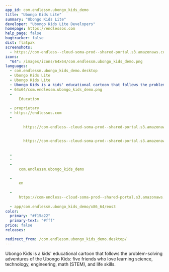 ```yaml
---
app_id: com.endlessm.ubongo_kids_demo
title: "Ubongo Kids Lite"
summary: "Ubongo Kids Lite"
developer: "Ubongo Kids Lite Developers"
homepage: https://endlessos.com
help_page: false
bugtracker: false
dist: flatpak
screenshots:
  - https://com-endless--cloud-soma-prod--shared-portal.s3.amazonaws.com/apps.337.screenshots.5b90b58b-47ed-4919-af8a-b491bfd3feb3_201905071329955757.png
icons:
  "64": /images/icons/64x64/com.endlessm.ubongo_kids_demo.png
languages:
  - com.endlessm.ubongo_kids_demo.desktop
  - Ubongo Kids Lite
  - Ubongo Kids Lite
  - Ubongo Kids is a kids' educational cartoon that follows the problem-solving adventures of the Ubongo Kids: five friends who love learning science, technology, engineering, math (STEM), and life skills.
  - 64x64/com.endlessm.ubongo_kids_demo.png
  - 
      Education
    
  - proprietary
  - https://endlessos.com
  - 
      
        https://com-endless--cloud-soma-prod--shared-portal.s3.amazonaws.com/apps.337.screenshots.5b90b58b-47ed-4919-af8a-b491bfd3feb3_201905071329955757.png
      
      
        https://com-endless--cloud-soma-prod--shared-portal.s3.amazonaws.com/apps.337.screenshots.89933351-5ab4-4fa9-bd43-eb5cb4878a1a_201905081045962525.png
      
    
  - 
  - 
  - 
      com.endlessm.ubongo_kids_demo
    
  - 
      en
    
  - 
      https://com-endless--cloud-soma-prod--shared-portal.s3.amazonaws.com/app.1890.appCenterThumbnail.7b73dd44-0b59-415d-8969-bf9ff20ebeed_201905071305714747.png
    
  - app/com.endlessm.ubongo_kids_demo/x86_64/eos3
color:
  primary: "#f15a22"
  primary-text: "#fff"
price: false
releases:

redirect_from: /com.endlessm.ubongo_kids_demo.desktop/
---
```


<p>Ubongo Kids is a kids' educational cartoon that follows the problem-solving adventures of the Ubongo Kids: five friends who love learning science, technology, engineering, math (STEM), and life skills.</p>